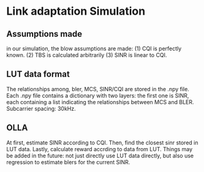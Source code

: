 # Link adaptation Simulation
 ## Assumptions made
  in our simulation, the blow assumptions are made: (1) CQI is perfectly known.  (2) TBS is calculated arbitrarily (3) SINR is linear to CQI.
 ## LUT data format
  The relationships among, bler, MCS, SINR/CQI are stored in the .npy file. Each .npy file contains a dictionary with two layers: the first one is SINR, each containing a list indicating the relationships between MCS and BLER.
  Subcarrier spacing: 30kHz.
 ## OLLA
  At first, estimate SINR according to CQI. Then, find the closest sinr stored in LUT data. Lastly, calculate reward accrding to data from LUT.
  Things may be added in the future: not just directly use LUT data directly, but also use regression to estimate blers for the current SINR.

